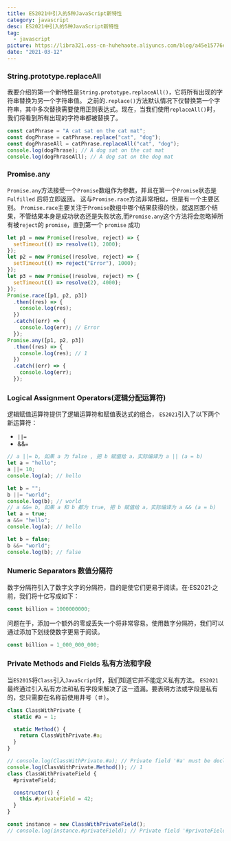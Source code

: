 ```yaml
---
title: ES2021中引入的5种JavaScript新特性
category: javascript
desc: ES2021中引入的5种JavaScript新特性
tag:
  - javascript
picture: https://libra321.oss-cn-huhehaote.aliyuncs.com/blog/a45e15776eb3a60401833ad910606a49d7343346.jpeg
date: "2021-03-12"
---
```


### String.prototype.replaceAll

我要介绍的第一个新特性是`String.prototype.replaceAll()`，它将所有出现的字符串替换为另一个字符串值。
之前的`.replace()`方法默认情况下仅替换第一个字符串，其中多次替换需要使用正则表达式。现在，当我们使用`replaceAll()`时，我们将看到所有出现的字符串都被替换了。

```javascript
const catPhrase = "A cat sat on the cat mat";
const dogPhrase = catPhrase.replace("cat", "dog");
const dogPhraseAll = catPhrase.replaceAll("cat", "dog");
console.log(dogPhrase); // A dog sat on the cat mat
console.log(dogPhraseAll); // A dog sat on the dog mat
```

### Promise.any

`Promise.any`方法接受一个`Promise`数组作为参数，并且在第一个`Promise`状态是`Fulfilled` 后将立即返回。
这与`Promise.race`方法非常相似，但是有一个主要区别。 `Promise.race`主要关注于`Promise`数组中哪个结果获得的快，就返回那个结果，不管结果本身是成功状态还是失败状态,而`Promise.any`这个方法将会忽略掉所有被`reject`的 `promise`，直到第一个 `promise` 成功

```javascript
let p1 = new Promise((resolve, reject) => {
  setTimeout(() => resolve(1), 2000);
});
let p2 = new Promise((resolve, reject) => {
  setTimeout(() => reject("Error"), 1000);
});
let p3 = new Promise((resolve, reject) => {
  setTimeout(() => resolve(2), 4000);
});
Promise.race([p1, p2, p3])
  .then((res) => {
    console.log(res);
  })
  .catch((err) => {
    console.log(err); // Error
  });
Promise.any([p1, p2, p3])
  .then((res) => {
    console.log(res); // 1
  })
  .catch((err) => {
    console.log(err);
  });
```

### Logical Assignment Operators(逻辑分配运算符)

逻辑赋值运算符提供了逻辑运算符和赋值表达式的组合， `ES2021`引入了以下两个新运算符：

- `||=`
- &&`=`

```javascript
// a ||= b, 如果 a 为 false , 把 b 赋值给 a，实际编译为 a || (a = b)
let a = "hello";
a ||= 10;
console.log(a); // hello

let b = "";
b ||= "world";
console.log(b); // world
// a &&= b, 如果 a 和 b 都为 true, 把 b 赋值给 a，实际编译为 a && (a = b)
let a = true;
a &&= "hello";
console.log(a); // hello

let b = false;
b &&= "world";
console.log(b); // false
```

### Numeric Separators 数值分隔符

数字分隔符引入了数字文字的分隔符，目的是使它们更易于阅读。在·ES2021·之前，我们将十亿写成如下：

```javascript
const billion = 1000000000;
```

问题在于，添加一个额外的零或丢失一个将非常容易。使用数字分隔符，我们可以通过添加下划线使数字更易于阅读。

```javascript
const billion = 1_000_000_000;
```

### Private Methods and Fields 私有方法和字段

当`ES2015`将`Class`引入`JavaScript`时，我们知道它并不能定义私有方法。 `ES2021`最终通过引入私有方法和私有字段来解决了这一遗漏。要表明方法或字段是私有的，您只需要在名称前使用井号（＃）。

```javascript
class ClassWithPrivate {
  static #a = 1;

  static Method() {
    return ClassWithPrivate.#a;
  }
}

// console.log(ClassWithPrivate.#a); // Private field '#a' must be declared in an enclosing class
console.log(ClassWithPrivate.Method()); // 1
class ClassWithPrivateField {
  #privateField;

  constructor() {
    this.#privateField = 42;
  }
}

const instance = new ClassWithPrivateField();
// console.log(instance.#privateField); // Private field '#privateField' must be declared in an enclosing class
```
